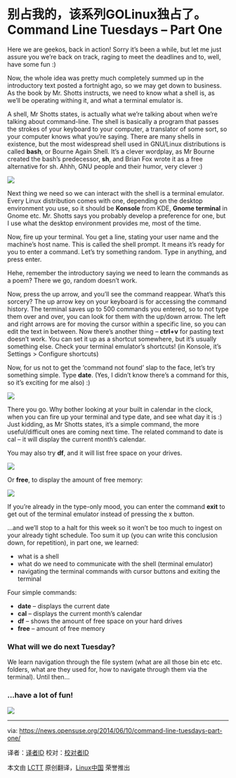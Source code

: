 别占我的，该系列GOLinux独占了。
Command Line Tuesdays – Part One
================================================================================
Here we are geekos, back in action! Sorry it’s been a while, but let me just assure you we’re back on track, raging to meet the deadlines and to, well, have some fun :)

Now, the whole idea was pretty much completely summed up in the introductory text posted a fortnight ago, so we may get down to business. As the book by Mr. Shotts instructs, we need to know what a shell is, as we’ll be operating withing it, and what a terminal emulator is.

A shell, Mr Shotts states, is actually what we’re talking about when we’re talking about command-line. The shell is basically a program that passes the strokes of your keyboard to your computer, a translator of some sort, so your computer knows what you’re saying. There are many shells in existence, but the most widespread shell used in GNU/Linux distributions is called **bash**, or Bourne Again Shell. It’s a clever wordplay, as Mr Bourne created the bash’s predecessor, **sh**, and Brian Fox wrote it as a free alternative for sh. Ahhh, GNU people and their humor, very clever :)

![](http://paste.opensuse.org/images/54535272.jpg)

Next thing we need so we can interact with the shell is a terminal emulator. Every Linux distribution comes with one, depending on the desktop environment you use, so it should be **Konsole** from KDE, **Gnome terminal** in Gnome etc. Mr. Shotts says you probably develop a preference for one, but I use what the desktop environment provides me, most of the time.

Now, fire up your terminal. You get a line, stating your user name and the machine’s host name. This is called the shell prompt. It means it’s ready for you to enter a command. Let’s try something random. Type in anything, and press enter.

Hehe, remember the introductory saying we need to learn the commands as a poem? There we go, random doesn’t work.

Now, press the up arrow, and you’ll see the command reappear. What’s this sorcery? The up arrow key on your keyboard is for accessing the command history. The terminal saves up to 500 commands you entered, so to not type them over and over, you can look for them with the up/down arrow. The left and right arrows are for moving the cursor within a specific line, so you can edit the text in between. Now there’s another thing – **ctrl+v** for pasting text doesn’t work. You can set it up as a shortcut somewhere, but it’s usually something else. Check your terminal emulator’s shortcuts! (in Konsole, it’s Settings > Configure shortcuts)

Now, for us not to get the ‘command not found’ slap to the face, let’s try something simple. Type **date**. (Yes, I didn’t know there’s a command for this, so it’s exciting for me also) :) 

![](http://paste.opensuse.org/images/7123365.png)

There you go. Why bother looking at your built in calendar in the clock, when you can fire up your terminal and type date, and see what day it is :) Just kidding, as Mr Shotts states, it’s a simple command, the more useful/difficult ones are coming next time. The related command to date is cal – it will display the current month’s calendar.

You may also try **df**, and it will list free space on your drives.

![](http://paste.opensuse.org/images/44662534.png)

Or **free**, to display the amount of free memory:

![](http://paste.opensuse.org/images/44548116.png)

If you’re already in the type-only mood, you can enter the command **exit** to get out of the terminal emulator instead of pressing the x button.

…and we’ll stop to a halt for this week so it won’t be too much to ingest on your already tight schedule. Too sum it up (you can write this conclusion down, for repetition), in part one, we learned:

- what is a shell
- what do we need to communicate with the shell (terminal emulator)
- navigating the terminal commands with cursor buttons and exiting the terminal

Four simple commands:

- **date** – displays the current date
- **cal** – displays the current month’s calendar
- **df** – shows the amount of free space on your hard drives
- **free** – amount of free memory

### What will we do next Tuesday? ###

We learn navigation through the file system (what are all those bin etc etc. folders, what are they used for, how to navigate through them via the terminal). Until then…

### …have a lot of fun! ###

![](http://paste.opensuse.org/images/40949666.jpg)

--------------------------------------------------------------------------------

via: https://news.opensuse.org/2014/06/10/command-line-tuesdays-part-one/

译者：[译者ID](https://github.com/译者ID) 校对：[校对者ID](https://github.com/校对者ID)

本文由 [LCTT](https://github.com/LCTT/TranslateProject) 原创翻译，[Linux中国](http://linux.cn/) 荣誉推出

